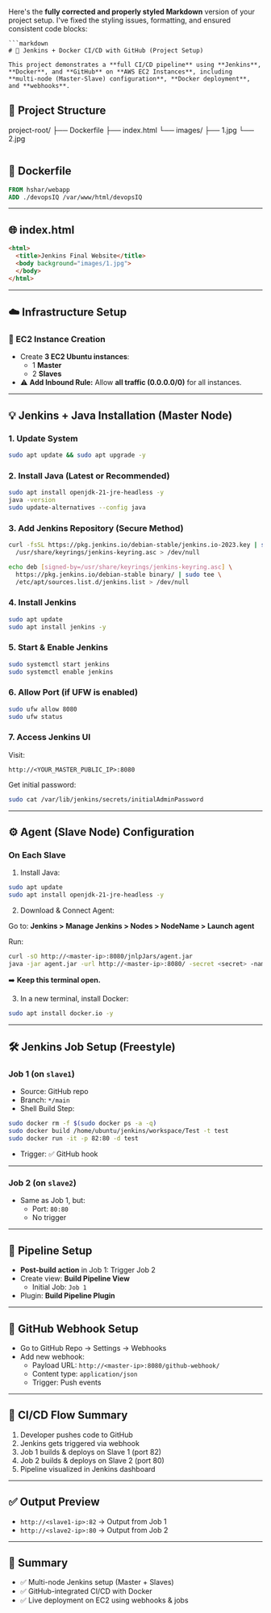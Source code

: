 Here's the **fully corrected and properly styled Markdown** version of your project setup. I've fixed the styling issues, formatting, and ensured consistent code blocks:

```
```markdown
# 🚀 Jenkins + Docker CI/CD with GitHub (Project Setup)

This project demonstrates a **full CI/CD pipeline** using **Jenkins**, **Docker**, and **GitHub** on **AWS EC2 Instances**, including **multi-node (Master-Slave) configuration**, **Docker deployment**, and **webhooks**.

```
## 📁 Project Structure


project-root/
├── Dockerfile
├── index.html
└── images/
    ├── 1.jpg
    └── 2.jpg
```

```
## 🐳 Dockerfile

```dockerfile
FROM hshar/webapp
ADD ./devopsIQ /var/www/html/devopsIQ
```

---

## 🌐 index.html

```html
<html>
  <title>Jenkins Final Website</title>
  <body background="images/1.jpg">
  </body>
</html>
```

---

## ☁️ Infrastructure Setup

### 🔧 EC2 Instance Creation

- Create **3 EC2 Ubuntu instances**:
  - 1 **Master**
  - 2 **Slaves**
- ⚠️ **Add Inbound Rule:** Allow **all traffic (0.0.0.0/0)** for all instances.

---

## 💡 Jenkins + Java Installation (Master Node)

### 1. Update System

```bash
sudo apt update && sudo apt upgrade -y
```

### 2. Install Java (Latest or Recommended)

```bash
sudo apt install openjdk-21-jre-headless -y
java -version
sudo update-alternatives --config java
```

### 3. Add Jenkins Repository (Secure Method)

```bash
curl -fsSL https://pkg.jenkins.io/debian-stable/jenkins.io-2023.key | sudo tee \
  /usr/share/keyrings/jenkins-keyring.asc > /dev/null

echo deb [signed-by=/usr/share/keyrings/jenkins-keyring.asc] \
  https://pkg.jenkins.io/debian-stable binary/ | sudo tee \
  /etc/apt/sources.list.d/jenkins.list > /dev/null
```

### 4. Install Jenkins

```bash
sudo apt update
sudo apt install jenkins -y
```

### 5. Start & Enable Jenkins

```bash
sudo systemctl start jenkins
sudo systemctl enable jenkins
```

### 6. Allow Port (if UFW is enabled)

```bash
sudo ufw allow 8080
sudo ufw status
```

### 7. Access Jenkins UI

Visit:
```
http://<YOUR_MASTER_PUBLIC_IP>:8080
```

Get initial password:
```bash
sudo cat /var/lib/jenkins/secrets/initialAdminPassword
```

---

## ⚙️ Agent (Slave Node) Configuration

### On Each Slave

1. Install Java:

```bash
sudo apt update
sudo apt install openjdk-21-jre-headless -y
```

2. Download & Connect Agent:

Go to:
**Jenkins > Manage Jenkins > Nodes > NodeName > Launch agent**

Run:
```bash
curl -sO http://<master-ip>:8080/jnlpJars/agent.jar
java -jar agent.jar -url http://<master-ip>:8080/ -secret <secret> -name slaveX -webSocket -workDir "/home/ubuntu/jenkins"
```

➡️ **Keep this terminal open.**

3. In a new terminal, install Docker:

```bash
sudo apt install docker.io -y
```

---

## 🛠 Jenkins Job Setup (Freestyle)

### Job 1 (on `slave1`)

- Source: GitHub repo
- Branch: `*/main`
- Shell Build Step:

```bash
sudo docker rm -f $(sudo docker ps -a -q)
sudo docker build /home/ubuntu/jenkins/workspace/Test -t test
sudo docker run -it -p 82:80 -d test
```

- Trigger: ✅ GitHub hook

---

### Job 2 (on `slave2`)

- Same as Job 1, but:
  - Port: `80:80`
  - No trigger

---

## 🔄 Pipeline Setup

- **Post-build action** in Job 1: Trigger Job 2
- Create view: **Build Pipeline View**
  - Initial Job: `Job 1`
- Plugin: **Build Pipeline Plugin**

---

## 🔗 GitHub Webhook Setup

- Go to GitHub Repo → Settings → Webhooks
- Add new webhook:
  - Payload URL: `http://<master-ip>:8080/github-webhook/`
  - Content type: `application/json`
  - Trigger: Push events

---

## 🔁 CI/CD Flow Summary

1. Developer pushes code to GitHub
2. Jenkins gets triggered via webhook
3. Job 1 builds & deploys on Slave 1 (port 82)
4. Job 2 builds & deploys on Slave 2 (port 80)
5. Pipeline visualized in Jenkins dashboard

---

## ✅ Output Preview

- `http://<slave1-ip>:82` → Output from Job 1
- `http://<slave2-ip>:80` → Output from Job 2

---

## 🧠 Summary

- ✅ Multi-node Jenkins setup (Master + Slaves)
- ✅ GitHub-integrated CI/CD with Docker
- ✅ Live deployment on EC2 using webhooks & jobs

